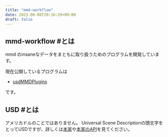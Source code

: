 ```yaml
---
title: "mmd-workflow"
date: 2023-06-08T20:16:29+09:00
draft: false
---
```


## mmd-workflow #とは
mmd のinsaneなデータをまともに取り扱うためのプログラムを開発しています。

現在公開しているプログラムは

- [usdMMDPlugins](./usdmmd)

です。

## USD #とは
アメリカドルのことではありません。
Universal Scene Descriptionの頭文字をとってUSDですが、詳しくは[本家](https://openusd.org/release/index.html)や[本家のAPI](https://openusd.org/dev/api/index.html)を見てください。